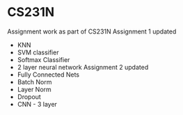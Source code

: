 # CS231N
Assignment work as part of CS231N
Assignment 1 updated
- KNN
- SVM classifier
- Softmax Classifier
- 2 layer neural network
Assignment 2 updated
- Fully Connected Nets
- Batch Norm
- Layer Norm
- Dropout
- CNN - 3 layer
